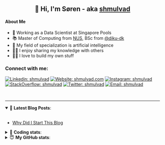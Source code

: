 <h2 align="center">
	👋 Hi, I'm Søren - aka <a href="https://shmulvad.com">shmulvad</a>
</h2>

#### About Me
- 🤖 Working as a Data Scientist at Singapore Pools
- 📚 Master of Computing from [NUS], BSc from [@diku-dk]
- 🧠 My field of specialization is artificial intelligence
- 👨‍🏫 I enjoy sharing my knowledge with others
- 👨‍💻 I love to build my own stuff

### Connect with me:

[![Linkedin: shmulvad](https://img.shields.io/badge/shmulvad-blue?style=flat&logo=Linkedin&logoColor=white)][linkedin]
[![Website: shmulvad.com](https://img.shields.io/badge/shmulvad.com-47CCCC?&style=flat&logo=Google-Chrome&logoColor=white)][website]
[![Instagram: shmulvad](https://img.shields.io/badge/-@shmulvad-purple?style=flat&logo=Instagram&logoColor=white)][instagram]
[![StackOverflow: shmulvad](https://img.shields.io/badge/shmulvad-FE7A16?style=flat&logo=stack-overflow&logoColor=white)][stackOverflow]
[![Twitter: shmulvad](https://img.shields.io/badge/@shmulvad-1ca0f1?style=flat&logo=twitter&logoColor=white)][twitter]
[![Email: shmulvad](https://img.shields.io/badge/shmulvad-D14836?style=flat&logo=gmail&logoColor=white)][mail]

<br />

---

<details open>
 <summary>📕 <b>Latest Blog Posts</b>: </summary>

<br>

<!-- BLOG-POST-LIST:START -->
- [Why Did I Start This Blog](https://shmulvad.com/blog/why-did-start-this-blog)
<!-- BLOG-POST-LIST:END -->

</details>

<!-- --- -->

<details>
 <summary>🤖 <b>Coding stats</b>: </summary>

<br>

NOTE: Doesn't track coding at work or work done in environments such as Jupyter Notebooks.

<!--START_SECTION:waka-->
![Code Time](http://img.shields.io/badge/Code%20Time-1%2C806%20hrs%2030%20mins-blue)

**I'm a Night 🦉** 

```text
🌞 Morning                75 commits          ██░░░░░░░░░░░░░░░░░░░░░░░   06.49 % 
🌆 Daytime                374 commits         ████████░░░░░░░░░░░░░░░░░   32.38 % 
🌃 Evening                474 commits         ██████████░░░░░░░░░░░░░░░   41.04 % 
🌙 Night                  232 commits         █████░░░░░░░░░░░░░░░░░░░░   20.09 % 
```


📊 **This Week I Spent My Time On** 

```text
💬 Programming Languages: 
Python                   9 hrs 14 mins       ██████████░░░░░░░░░░░░░░░   40.58 % 
HTML                     5 hrs 14 mins       ██████░░░░░░░░░░░░░░░░░░░   23.03 % 
Other                    4 hrs 39 mins       █████░░░░░░░░░░░░░░░░░░░░   20.43 % 
CSS                      2 hrs 29 mins       ███░░░░░░░░░░░░░░░░░░░░░░   10.91 % 
JavaScript               30 mins             █░░░░░░░░░░░░░░░░░░░░░░░░   02.27 % 

🔥 Editors: 
VS Code                  18 hrs 5 mins       ████████████████████░░░░░   79.42 % 
Zsh                      4 hrs 35 mins       █████░░░░░░░░░░░░░░░░░░░░   20.15 % 
Sublime Text             5 mins              ░░░░░░░░░░░░░░░░░░░░░░░░░   00.43 % 

🐱‍💻 Projects: 
overvaagning-admin       12 hrs 49 mins      ██████████████░░░░░░░░░░░   56.30 % 
hit-locator              6 hrs 31 mins       ███████░░░░░░░░░░░░░░░░░░   28.64 % 
name_splitter            1 hr 48 mins        ██░░░░░░░░░░░░░░░░░░░░░░░   07.95 % 
benchmark                38 mins             █░░░░░░░░░░░░░░░░░░░░░░░░   02.81 % 
search_string            29 mins             █░░░░░░░░░░░░░░░░░░░░░░░░   02.15 % 
```


 Last Updated on 05/03/2023 18:40:42 UTC
<!--END_SECTION:waka-->

</details>

<!-- --- -->

<details>
 <summary>😇 <b>My GitHub stats</b>: </summary>

<br>

<img align="left" alt="shmulvad's Github Stats" src="https://github-readme-stats.vercel.app/api?username=shmulvad&show_icons=true&hide_border=true" />

</details>



[website]: https://shmulvad.com
[twitter]: https://twitter.com/shmulvad
[linkedin]: https://linkedin.com/in/shmulvad
[instagram]: https://instagram.com/shmulvad
[stackOverflow]: https://stackoverflow.com/users/9248793/shmulvad
[mail]: mailto:shmulvad@gmail.com
[@diku-dk]: https://github.com/diku-dk
[github]: https://github.com/shmulvad
[NUS]: https://www.nus.edu.sg